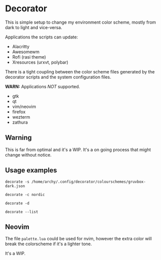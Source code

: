 # Decorator

This is simple setup to change my environment color scheme,
mostly from dark to light and vice-versa.

Applications the scripts can update:

- Alacritty
- Awesomewm
- Rofi (rasi theme)
- Xresources (urxvt, polybar)

There is a tight coupling between the color scheme files generated by the
decorator scripts and the system configuration files.

**WARN:** Applications _NOT_ supported.

- gtk
- qt
- vim/neovim
- firefox
- wezterm
- zathura

## Warning

This is far from optimal and it's a WIP.
It's a on going process that might change without notice.

## Usage examples

```shell
decorate -s /home/archy/.config/decorator/colourschemes/gruvbox-dark.json
```

```shell
decorate -c nordic
```

```shell
decorate -d
```

```shell
decorate --list
```

## Neovim

The file `palette.lua` could be used for nvim, however the extra color will break the colorscheme if it's a lighter tone.

It's a WIP.
